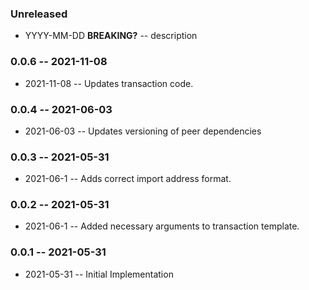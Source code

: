 ### Unreleased

- YYYY-MM-DD **BREAKING?** -- description

### 0.0.6 -- 2021-11-08

- 2021-11-08 -- Updates transaction code.

### 0.0.4 -- 2021-06-03

- 2021-06-03 -- Updates versioning of peer dependencies

### 0.0.3 -- 2021-05-31

- 2021-06-1 -- Adds correct import address format.

### 0.0.2 -- 2021-05-31

- 2021-06-1 -- Added necessary arguments to transaction template.

### 0.0.1 -- 2021-05-31

- 2021-05-31 -- Initial Implementation